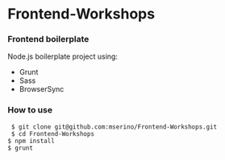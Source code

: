 # Frontend-Workshops

### Frontend boilerplate
Node.js boilerplate project using:
- Grunt
- Sass
- BrowserSync

### How to use
` $ git clone git@github.com:mserino/Frontend-Workshops.git`  
` $ cd Frontend-Workshops`  
` $ npm install `  
` $ grunt `
